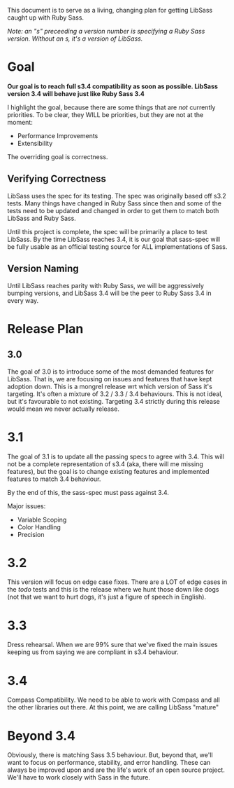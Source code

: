 This document is to serve as a living, changing plan for getting LibSass caught up with Ruby Sass.

_Note: an "s" preceeding a version number is specifying a Ruby Sass version. Without an s, it's a version of LibSass._

# Goal

**Our goal is to reach full s3.4 compatibility as soon as possible. LibSass version 3.4 will behave just like Ruby Sass 3.4**

I highlight the goal, because there are some things that are _not_ currently priorities. To be clear, they WILL be priorities, but they are not at the moment:

- Performance Improvements
- Extensibility

The overriding goal is correctness.

## Verifying Correctness

LibSass uses the spec for its testing. The spec was originally based off s3.2 tests. Many things have changed in Ruby Sass since then and some of the tests need to be updated and changed in order to get them to match both LibSass and Ruby Sass.

Until this project is complete, the spec will be primarily a place to test LibSass. By the time LibSass reaches 3.4, it is our goal that sass-spec will be fully usable as an official testing source for ALL implementations of Sass.

## Version Naming

Until LibSass reaches parity with Ruby Sass, we will be aggressively bumping versions, and LibSass 3.4 will be the peer to Ruby Sass 3.4 in every way.

# Release Plan

## 3.0

The goal of 3.0 is to introduce some of the most demanded features for LibSass. That is, we are focusing on issues and features that have kept adoption down. This is a mongrel release wrt which version of Sass it's targeting. It's often a mixture of 3.2 / 3.3 / 3.4 behaviours. This is not ideal, but it's favourable to not existing. Targeting 3.4 strictly during this release would mean we never actually release.

# 3.1

The goal of 3.1 is to update all the passing specs to agree with 3.4. This will not be a complete representation of s3.4 (aka, there will me missing features), but the goal is to change existing features and implemented features to match 3.4 behaviour.

By the end of this, the sass-spec must pass against 3.4.

Major issues:

- Variable Scoping
- Color Handling
- Precision

# 3.2

This version will focus on edge case fixes. There are a LOT of edge cases in the _todo_ tests and this is the release where we hunt those down like dogs (not that we want to hurt dogs, it's just a figure of speech in English).

# 3.3

Dress rehearsal. When we are 99% sure that we've fixed the main issues keeping us from saying we are compliant in s3.4 behaviour.

# 3.4

Compass Compatibility. We need to be able to work with Compass and all the other libraries out there. At this point, we are calling LibSass "mature"

# Beyond 3.4

Obviously, there is matching Sass 3.5 behaviour. But, beyond that, we'll want to focus on performance, stability, and error handling. These can always be improved upon and are the life's work of an open source project. We'll have to work closely with Sass in the future.
